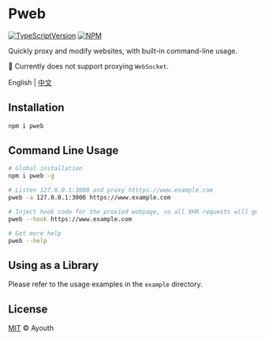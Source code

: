 # Pweb

[![TypeScriptVersion](https://img.shields.io/badge/TypeScript-v5-blue?logo=typescript&style=flat-square)](https://www.typescriptlang.org/)
[![NPM](https://img.shields.io/badge/NPM-gray?logo=NPM&style=flat-square)](https://www.npmjs.com/package/pweb)

Quickly proxy and modify websites, with built-in command-line usage.

🚧 Currently does not support proxying `WebSocket`.

English | [中文](./README.zh-CN.md)

## Installation

```bash
npm i pweb
```

## Command Line Usage

```bash
# Global installation
npm i pweb -g

# Listen 127.0.0.1:3000 and proxy htttps://www.example.com
pweb -a 127.0.0.1:3000 https://www.example.com

# Inject hook code for the proxied webpage, so all XHR requests will go through the server started by pweb
pweb --hook https://www.example.com

# Get more help
pweb --help
```

## Using as a Library

Please refer to the usage examples in the `example` directory.

## License

[MIT](./LICENSE) © Ayouth
